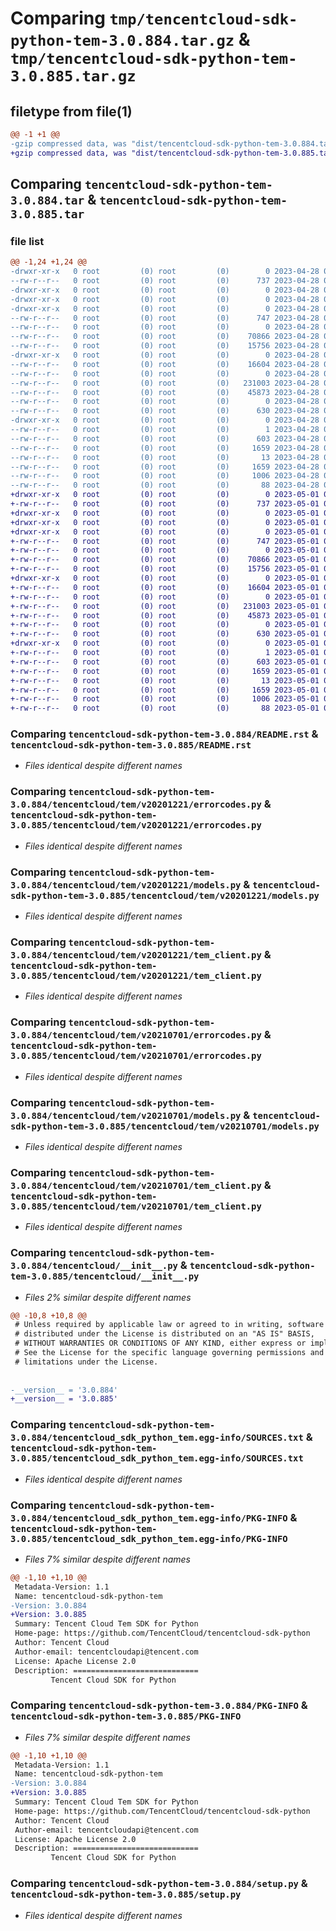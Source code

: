 # Comparing `tmp/tencentcloud-sdk-python-tem-3.0.884.tar.gz` & `tmp/tencentcloud-sdk-python-tem-3.0.885.tar.gz`

## filetype from file(1)

```diff
@@ -1 +1 @@
-gzip compressed data, was "dist/tencentcloud-sdk-python-tem-3.0.884.tar", last modified: Fri Apr 28 02:41:06 2023, max compression
+gzip compressed data, was "dist/tencentcloud-sdk-python-tem-3.0.885.tar", last modified: Mon May  1 00:52:51 2023, max compression
```

## Comparing `tencentcloud-sdk-python-tem-3.0.884.tar` & `tencentcloud-sdk-python-tem-3.0.885.tar`

### file list

```diff
@@ -1,24 +1,24 @@
-drwxr-xr-x   0 root         (0) root         (0)        0 2023-04-28 02:41:06.000000 tencentcloud-sdk-python-tem-3.0.884/
--rw-r--r--   0 root         (0) root         (0)      737 2023-04-28 02:41:06.000000 tencentcloud-sdk-python-tem-3.0.884/README.rst
-drwxr-xr-x   0 root         (0) root         (0)        0 2023-04-28 02:41:06.000000 tencentcloud-sdk-python-tem-3.0.884/tencentcloud/
-drwxr-xr-x   0 root         (0) root         (0)        0 2023-04-28 02:41:06.000000 tencentcloud-sdk-python-tem-3.0.884/tencentcloud/tem/
-drwxr-xr-x   0 root         (0) root         (0)        0 2023-04-28 02:41:06.000000 tencentcloud-sdk-python-tem-3.0.884/tencentcloud/tem/v20201221/
--rw-r--r--   0 root         (0) root         (0)      747 2023-04-28 02:41:06.000000 tencentcloud-sdk-python-tem-3.0.884/tencentcloud/tem/v20201221/errorcodes.py
--rw-r--r--   0 root         (0) root         (0)        0 2023-04-28 02:41:06.000000 tencentcloud-sdk-python-tem-3.0.884/tencentcloud/tem/v20201221/__init__.py
--rw-r--r--   0 root         (0) root         (0)    70866 2023-04-28 02:41:06.000000 tencentcloud-sdk-python-tem-3.0.884/tencentcloud/tem/v20201221/models.py
--rw-r--r--   0 root         (0) root         (0)    15756 2023-04-28 02:41:06.000000 tencentcloud-sdk-python-tem-3.0.884/tencentcloud/tem/v20201221/tem_client.py
-drwxr-xr-x   0 root         (0) root         (0)        0 2023-04-28 02:41:06.000000 tencentcloud-sdk-python-tem-3.0.884/tencentcloud/tem/v20210701/
--rw-r--r--   0 root         (0) root         (0)    16604 2023-04-28 02:41:06.000000 tencentcloud-sdk-python-tem-3.0.884/tencentcloud/tem/v20210701/errorcodes.py
--rw-r--r--   0 root         (0) root         (0)        0 2023-04-28 02:41:06.000000 tencentcloud-sdk-python-tem-3.0.884/tencentcloud/tem/v20210701/__init__.py
--rw-r--r--   0 root         (0) root         (0)   231003 2023-04-28 02:41:06.000000 tencentcloud-sdk-python-tem-3.0.884/tencentcloud/tem/v20210701/models.py
--rw-r--r--   0 root         (0) root         (0)    45873 2023-04-28 02:41:06.000000 tencentcloud-sdk-python-tem-3.0.884/tencentcloud/tem/v20210701/tem_client.py
--rw-r--r--   0 root         (0) root         (0)        0 2023-04-28 02:41:06.000000 tencentcloud-sdk-python-tem-3.0.884/tencentcloud/tem/__init__.py
--rw-r--r--   0 root         (0) root         (0)      630 2023-04-28 02:41:06.000000 tencentcloud-sdk-python-tem-3.0.884/tencentcloud/__init__.py
-drwxr-xr-x   0 root         (0) root         (0)        0 2023-04-28 02:41:06.000000 tencentcloud-sdk-python-tem-3.0.884/tencentcloud_sdk_python_tem.egg-info/
--rw-r--r--   0 root         (0) root         (0)        1 2023-04-28 02:41:06.000000 tencentcloud-sdk-python-tem-3.0.884/tencentcloud_sdk_python_tem.egg-info/dependency_links.txt
--rw-r--r--   0 root         (0) root         (0)      603 2023-04-28 02:41:06.000000 tencentcloud-sdk-python-tem-3.0.884/tencentcloud_sdk_python_tem.egg-info/SOURCES.txt
--rw-r--r--   0 root         (0) root         (0)     1659 2023-04-28 02:41:06.000000 tencentcloud-sdk-python-tem-3.0.884/tencentcloud_sdk_python_tem.egg-info/PKG-INFO
--rw-r--r--   0 root         (0) root         (0)       13 2023-04-28 02:41:06.000000 tencentcloud-sdk-python-tem-3.0.884/tencentcloud_sdk_python_tem.egg-info/top_level.txt
--rw-r--r--   0 root         (0) root         (0)     1659 2023-04-28 02:41:06.000000 tencentcloud-sdk-python-tem-3.0.884/PKG-INFO
--rw-r--r--   0 root         (0) root         (0)     1006 2023-04-28 02:41:06.000000 tencentcloud-sdk-python-tem-3.0.884/setup.py
--rw-r--r--   0 root         (0) root         (0)       88 2023-04-28 02:41:06.000000 tencentcloud-sdk-python-tem-3.0.884/setup.cfg
+drwxr-xr-x   0 root         (0) root         (0)        0 2023-05-01 00:52:51.000000 tencentcloud-sdk-python-tem-3.0.885/
+-rw-r--r--   0 root         (0) root         (0)      737 2023-05-01 00:52:51.000000 tencentcloud-sdk-python-tem-3.0.885/README.rst
+drwxr-xr-x   0 root         (0) root         (0)        0 2023-05-01 00:52:51.000000 tencentcloud-sdk-python-tem-3.0.885/tencentcloud/
+drwxr-xr-x   0 root         (0) root         (0)        0 2023-05-01 00:52:51.000000 tencentcloud-sdk-python-tem-3.0.885/tencentcloud/tem/
+drwxr-xr-x   0 root         (0) root         (0)        0 2023-05-01 00:52:51.000000 tencentcloud-sdk-python-tem-3.0.885/tencentcloud/tem/v20201221/
+-rw-r--r--   0 root         (0) root         (0)      747 2023-05-01 00:52:51.000000 tencentcloud-sdk-python-tem-3.0.885/tencentcloud/tem/v20201221/errorcodes.py
+-rw-r--r--   0 root         (0) root         (0)        0 2023-05-01 00:52:51.000000 tencentcloud-sdk-python-tem-3.0.885/tencentcloud/tem/v20201221/__init__.py
+-rw-r--r--   0 root         (0) root         (0)    70866 2023-05-01 00:52:51.000000 tencentcloud-sdk-python-tem-3.0.885/tencentcloud/tem/v20201221/models.py
+-rw-r--r--   0 root         (0) root         (0)    15756 2023-05-01 00:52:51.000000 tencentcloud-sdk-python-tem-3.0.885/tencentcloud/tem/v20201221/tem_client.py
+drwxr-xr-x   0 root         (0) root         (0)        0 2023-05-01 00:52:51.000000 tencentcloud-sdk-python-tem-3.0.885/tencentcloud/tem/v20210701/
+-rw-r--r--   0 root         (0) root         (0)    16604 2023-05-01 00:52:51.000000 tencentcloud-sdk-python-tem-3.0.885/tencentcloud/tem/v20210701/errorcodes.py
+-rw-r--r--   0 root         (0) root         (0)        0 2023-05-01 00:52:51.000000 tencentcloud-sdk-python-tem-3.0.885/tencentcloud/tem/v20210701/__init__.py
+-rw-r--r--   0 root         (0) root         (0)   231003 2023-05-01 00:52:51.000000 tencentcloud-sdk-python-tem-3.0.885/tencentcloud/tem/v20210701/models.py
+-rw-r--r--   0 root         (0) root         (0)    45873 2023-05-01 00:52:51.000000 tencentcloud-sdk-python-tem-3.0.885/tencentcloud/tem/v20210701/tem_client.py
+-rw-r--r--   0 root         (0) root         (0)        0 2023-05-01 00:52:51.000000 tencentcloud-sdk-python-tem-3.0.885/tencentcloud/tem/__init__.py
+-rw-r--r--   0 root         (0) root         (0)      630 2023-05-01 00:52:51.000000 tencentcloud-sdk-python-tem-3.0.885/tencentcloud/__init__.py
+drwxr-xr-x   0 root         (0) root         (0)        0 2023-05-01 00:52:51.000000 tencentcloud-sdk-python-tem-3.0.885/tencentcloud_sdk_python_tem.egg-info/
+-rw-r--r--   0 root         (0) root         (0)        1 2023-05-01 00:52:51.000000 tencentcloud-sdk-python-tem-3.0.885/tencentcloud_sdk_python_tem.egg-info/dependency_links.txt
+-rw-r--r--   0 root         (0) root         (0)      603 2023-05-01 00:52:51.000000 tencentcloud-sdk-python-tem-3.0.885/tencentcloud_sdk_python_tem.egg-info/SOURCES.txt
+-rw-r--r--   0 root         (0) root         (0)     1659 2023-05-01 00:52:51.000000 tencentcloud-sdk-python-tem-3.0.885/tencentcloud_sdk_python_tem.egg-info/PKG-INFO
+-rw-r--r--   0 root         (0) root         (0)       13 2023-05-01 00:52:51.000000 tencentcloud-sdk-python-tem-3.0.885/tencentcloud_sdk_python_tem.egg-info/top_level.txt
+-rw-r--r--   0 root         (0) root         (0)     1659 2023-05-01 00:52:51.000000 tencentcloud-sdk-python-tem-3.0.885/PKG-INFO
+-rw-r--r--   0 root         (0) root         (0)     1006 2023-05-01 00:52:51.000000 tencentcloud-sdk-python-tem-3.0.885/setup.py
+-rw-r--r--   0 root         (0) root         (0)       88 2023-05-01 00:52:51.000000 tencentcloud-sdk-python-tem-3.0.885/setup.cfg
```

### Comparing `tencentcloud-sdk-python-tem-3.0.884/README.rst` & `tencentcloud-sdk-python-tem-3.0.885/README.rst`

 * *Files identical despite different names*

### Comparing `tencentcloud-sdk-python-tem-3.0.884/tencentcloud/tem/v20201221/errorcodes.py` & `tencentcloud-sdk-python-tem-3.0.885/tencentcloud/tem/v20201221/errorcodes.py`

 * *Files identical despite different names*

### Comparing `tencentcloud-sdk-python-tem-3.0.884/tencentcloud/tem/v20201221/models.py` & `tencentcloud-sdk-python-tem-3.0.885/tencentcloud/tem/v20201221/models.py`

 * *Files identical despite different names*

### Comparing `tencentcloud-sdk-python-tem-3.0.884/tencentcloud/tem/v20201221/tem_client.py` & `tencentcloud-sdk-python-tem-3.0.885/tencentcloud/tem/v20201221/tem_client.py`

 * *Files identical despite different names*

### Comparing `tencentcloud-sdk-python-tem-3.0.884/tencentcloud/tem/v20210701/errorcodes.py` & `tencentcloud-sdk-python-tem-3.0.885/tencentcloud/tem/v20210701/errorcodes.py`

 * *Files identical despite different names*

### Comparing `tencentcloud-sdk-python-tem-3.0.884/tencentcloud/tem/v20210701/models.py` & `tencentcloud-sdk-python-tem-3.0.885/tencentcloud/tem/v20210701/models.py`

 * *Files identical despite different names*

### Comparing `tencentcloud-sdk-python-tem-3.0.884/tencentcloud/tem/v20210701/tem_client.py` & `tencentcloud-sdk-python-tem-3.0.885/tencentcloud/tem/v20210701/tem_client.py`

 * *Files identical despite different names*

### Comparing `tencentcloud-sdk-python-tem-3.0.884/tencentcloud/__init__.py` & `tencentcloud-sdk-python-tem-3.0.885/tencentcloud/__init__.py`

 * *Files 2% similar despite different names*

```diff
@@ -10,8 +10,8 @@
 # Unless required by applicable law or agreed to in writing, software
 # distributed under the License is distributed on an "AS IS" BASIS,
 # WITHOUT WARRANTIES OR CONDITIONS OF ANY KIND, either express or implied.
 # See the License for the specific language governing permissions and
 # limitations under the License.
 
 
-__version__ = '3.0.884'
+__version__ = '3.0.885'
```

### Comparing `tencentcloud-sdk-python-tem-3.0.884/tencentcloud_sdk_python_tem.egg-info/SOURCES.txt` & `tencentcloud-sdk-python-tem-3.0.885/tencentcloud_sdk_python_tem.egg-info/SOURCES.txt`

 * *Files identical despite different names*

### Comparing `tencentcloud-sdk-python-tem-3.0.884/tencentcloud_sdk_python_tem.egg-info/PKG-INFO` & `tencentcloud-sdk-python-tem-3.0.885/tencentcloud_sdk_python_tem.egg-info/PKG-INFO`

 * *Files 7% similar despite different names*

```diff
@@ -1,10 +1,10 @@
 Metadata-Version: 1.1
 Name: tencentcloud-sdk-python-tem
-Version: 3.0.884
+Version: 3.0.885
 Summary: Tencent Cloud Tem SDK for Python
 Home-page: https://github.com/TencentCloud/tencentcloud-sdk-python
 Author: Tencent Cloud
 Author-email: tencentcloudapi@tencent.com
 License: Apache License 2.0
 Description: ============================
         Tencent Cloud SDK for Python
```

### Comparing `tencentcloud-sdk-python-tem-3.0.884/PKG-INFO` & `tencentcloud-sdk-python-tem-3.0.885/PKG-INFO`

 * *Files 7% similar despite different names*

```diff
@@ -1,10 +1,10 @@
 Metadata-Version: 1.1
 Name: tencentcloud-sdk-python-tem
-Version: 3.0.884
+Version: 3.0.885
 Summary: Tencent Cloud Tem SDK for Python
 Home-page: https://github.com/TencentCloud/tencentcloud-sdk-python
 Author: Tencent Cloud
 Author-email: tencentcloudapi@tencent.com
 License: Apache License 2.0
 Description: ============================
         Tencent Cloud SDK for Python
```

### Comparing `tencentcloud-sdk-python-tem-3.0.884/setup.py` & `tencentcloud-sdk-python-tem-3.0.885/setup.py`

 * *Files identical despite different names*

